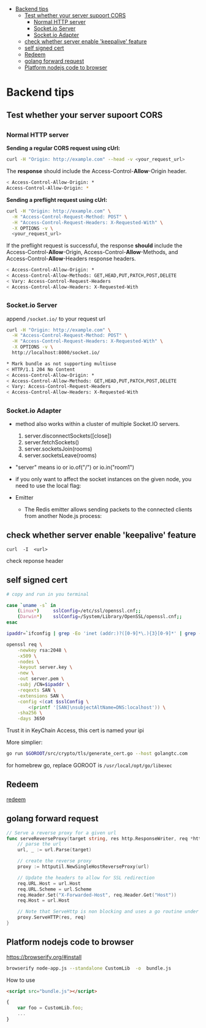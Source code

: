 [](...menustart)

- [Backend tips](#6edcb6f97b94edc1579875d8335df797)
    - [Test whether your server supoort CORS](#548a5cc4c4019da5a34fbb22dcf5a26d)
        - [Normal HTTP server](#778777314b185e9e67802ca4dd15ebfb)
        - [Socket.io Server](#7a07e7f39c73f6c4430af211308bfd16)
        - [Socket.io Adapter](#3acc4269cbd9af5cfefdcf353c48631e)
    - [check whether server enable 'keepalive' feature](#f779c9d1d9da7473f0eebf90d56dc319)
    - [self signed cert](#b09fb18aea2fecd5ff9b30027f00a5aa)
    - [Redeem](#81ed4dcb851fefbbbc791eeef4cd97a2)
    - [golang forward request](#e165301d2a7fe3a79049eb6aab23632a)
    - [Platform nodejs code to browser](#ea16176003eeb0aed81b048e08bdf2f4)

[](...menuend)


<h2 id="6edcb6f97b94edc1579875d8335df797"></h2>

# Backend tips


<h2 id="548a5cc4c4019da5a34fbb22dcf5a26d"></h2>

## Test whether your server supoort CORS

<h2 id="778777314b185e9e67802ca4dd15ebfb"></h2>

### Normal HTTP server

**Sending a regular CORS request using cUrl:**

```bash
curl -H "Origin: http://example.com" --head -v <your_request_url>
```

The **response** should include the Access-Control-**Allow**-Origin header.

```bash
< Access-Control-Allow-Origin: *
Access-Control-Allow-Origin: *
```

**Sending a preflight request using cUrl:**

```bash
curl -H "Origin: http://example.com" \
  -H "Access-Control-Request-Method: POST" \
  -H "Access-Control-Request-Headers: X-Requested-With" \
  -X OPTIONS -v \
  <your_request_url>
```

If the preflight request is successful,  the response **should** include the Access-Control-**Allow**-Origin, Access-Control-**Allow**-Methods, and Access-Control-**Allow**-Headers response headers.

```bash
< Access-Control-Allow-Origin: *
< Access-Control-Allow-Methods: GET,HEAD,PUT,PATCH,POST,DELETE
< Vary: Access-Control-Request-Headers
< Access-Control-Allow-Headers: X-Requested-With
```

<h2 id="7a07e7f39c73f6c4430af211308bfd16"></h2>

### Socket.io Server

append `/socket.io/` to your request url

```bash
curl -H "Origin: http://example.com" \
  -H "Access-Control-Request-Method: POST" \
  -H "Access-Control-Request-Headers: X-Requested-With" \
  -X OPTIONS -v \
  http://localhost:8000/socket.io/
```

```bash
* Mark bundle as not supporting multiuse
< HTTP/1.1 204 No Content
< Access-Control-Allow-Origin: *
< Access-Control-Allow-Methods: GET,HEAD,PUT,PATCH,POST,DELETE
< Vary: Access-Control-Request-Headers
< Access-Control-Allow-Headers: X-Requested-With
```

<h2 id="3acc4269cbd9af5cfefdcf353c48631e"></h2>

### Socket.io Adapter

- method also works within a cluster of multiple Socket.IO servers.
    1. server.disconnectSockets([close])
    2. server.fetchSockets()
    3. server.socketsJoin(rooms)
    4. server.socketsLeave(rooms)
- "server" means io or io.of("/") or io.in("room1")
- if you only want to affect the socket instances on the given node, you need to use the local flag:


- Emitter
    - The Redis emitter allows sending packets to the connected clients from another Node.js process:


<h2 id="f779c9d1d9da7473f0eebf90d56dc319"></h2>

## check whether server enable 'keepalive' feature

```
curl  -I  <url>
```

check reponse header


<h2 id="b09fb18aea2fecd5ff9b30027f00a5aa"></h2>

## self signed cert 

```bash
# copy and run in you terminal

case `uname -s` in
    (Linux*)     sslConfig=/etc/ssl/openssl.cnf;;
    (Darwin*)    sslConfig=/System/Library/OpenSSL/openssl.cnf;;
esac

ipaddr=`ifconfig | grep -Eo 'inet (addr:)?([0-9]*\.){3}[0-9]*' | grep -Eo '([0-9]*\.){3}[0-9]*' | grep -v '127.0.0.1'`

openssl req \
    -newkey rsa:2048 \
    -x509 \
    -nodes \
    -keyout server.key \
    -new \
    -out server.pem \
    -subj /CN=$ipaddr \
    -reqexts SAN \
    -extensions SAN \
    -config <(cat $sslConfig \
        <(printf '[SAN]\nsubjectAltName=DNS:localhost')) \
    -sha256 \
    -days 3650

```

Trust it in KeyChain Access, this cert is named your ipi

More simplier:

```bash
go run $GOROOT/src/crypto/tls/generate_cert.go --host golangtc.com
```

for homebrew go, replace GOROOT is `/usr/local/opt/go/libexec`


<h2 id="81ed4dcb851fefbbbc791eeef4cd97a2"></h2>

## Redeem 

[redeem](redeem.md)


<h2 id="e165301d2a7fe3a79049eb6aab23632a"></h2>

## golang forward request

```go
// Serve a reverse proxy for a given url
func serveReverseProxy(target string, res http.ResponseWriter, req *http.Request) {
    // parse the url
    url, _ := url.Parse(target)

    // create the reverse proxy
    proxy := httputil.NewSingleHostReverseProxy(url)

    // Update the headers to allow for SSL redirection
    req.URL.Host = url.Host
    req.URL.Scheme = url.Scheme
    req.Header.Set("X-Forwarded-Host", req.Header.Get("Host"))
    req.Host = url.Host

    // Note that ServeHttp is non blocking and uses a go routine under the hood
    proxy.ServeHTTP(res, req)
}
```


<h2 id="ea16176003eeb0aed81b048e08bdf2f4"></h2>

## Platform nodejs code to browser

https://browserify.org/#install


```bash
browserify node-app.js --standalone CustomLib  -o  bundle.js
```

How to use

```html
<script src="bundle.js"></script>
```

```javascript
{
    var foo = CustomLib.foo;
    ...
}



```



